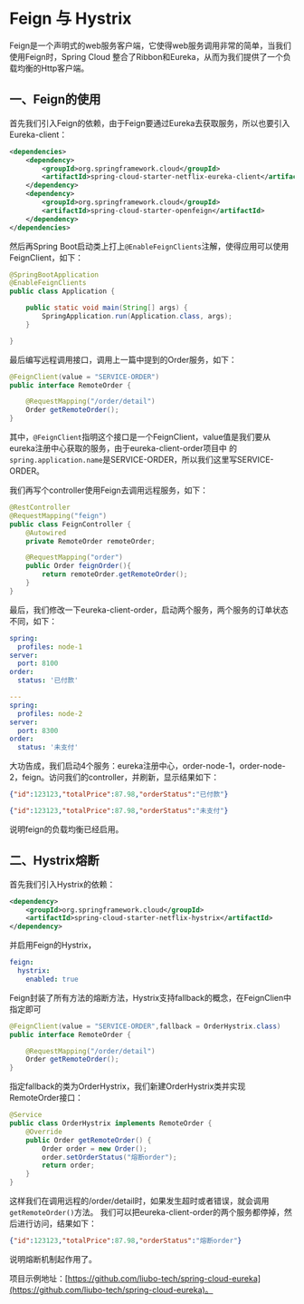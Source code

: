 # Feign 与 Hystrix

Feign是一个声明式的web服务客户端，它使得web服务调用非常的简单，当我们使用Feign时，Spring Cloud
整合了Ribbon和Eureka，从而为我们提供了一个负载均衡的Http客户端。

## 一、Feign的使用

首先我们引入Feign的依赖，由于Feign要通过Eureka去获取服务，所以也要引入Eureka-client：
```xml
<dependencies>
    <dependency>
        <groupId>org.springframework.cloud</groupId>
        <artifactId>spring-cloud-starter-netflix-eureka-client</artifactId>
    </dependency>
    <dependency>
        <groupId>org.springframework.cloud</groupId>
        <artifactId>spring-cloud-starter-openfeign</artifactId>
    </dependency>
</dependencies>
```
然后再Spring Boot启动类上打上`@EnableFeignClients`注解，使得应用可以使用FeignClient，如下：
```java
@SpringBootApplication
@EnableFeignClients
public class Application {

    public static void main(String[] args) {
        SpringApplication.run(Application.class, args);
    }

}
```
最后编写远程调用接口，调用上一篇中提到的Order服务，如下：
```java
@FeignClient(value = "SERVICE-ORDER")
public interface RemoteOrder {

    @RequestMapping("/order/detail")
    Order getRemoteOrder();
}
```
其中，`@FeignClient`指明这个接口是一个FeignClient，value值是我们要从eureka注册中心获取的服务，由于eureka-client-order项目中
的`spring.application.name`是SERVICE-ORDER，所以我们这里写SERVICE-ORDER。

我们再写个controller使用Feign去调用远程服务，如下：
```java
@RestController
@RequestMapping("feign")
public class FeignController {
    @Autowired
    private RemoteOrder remoteOrder;

    @RequestMapping("order")
    public Order feignOrder(){
        return remoteOrder.getRemoteOrder();
    }
}
```
最后，我们修改一下eureka-client-order，启动两个服务，两个服务的订单状态不同，如下：
```yaml
spring:
  profiles: node-1
server:
  port: 8100
order:
  status: '已付款'

---
spring:
  profiles: node-2
server:
  port: 8300
order:
  status: '未支付'
```
大功告成，我们启动4个服务：eureka注册中心，order-node-1，order-node-2，feign。访问我们的controller，并刷新，显示结果如下：
```json
{"id":123123,"totalPrice":87.98,"orderStatus":"已付款"}

{"id":123123,"totalPrice":87.98,"orderStatus":"未支付"}
```
说明feign的负载均衡已经启用。

## 二、Hystrix熔断

首先我们引入Hystrix的依赖：
```xml
<dependency>
    <groupId>org.springframework.cloud</groupId>
    <artifactId>spring-cloud-starter-netflix-hystrix</artifactId>
</dependency>
```
并启用Feign的Hystrix，
```yaml
feign:
  hystrix:
    enabled: true
```
Feign封装了所有方法的熔断方法，Hystrix支持fallback的概念，在FeignClien中指定即可
```java
@FeignClient(value = "SERVICE-ORDER",fallback = OrderHystrix.class)
public interface RemoteOrder {

    @RequestMapping("/order/detail")
    Order getRemoteOrder();
}
```
指定fallback的类为OrderHystrix，我们新建OrderHystrix类并实现RemoteOrder接口：
```java
@Service
public class OrderHystrix implements RemoteOrder {
    @Override
    public Order getRemoteOrder() {
        Order order = new Order();
        order.setOrderStatus("熔断order");
        return order;
    }
}
```
这样我们在调用远程的/order/detail时，如果发生超时或者错误，就会调用`getRemoteOrder()`方法。
我们可以把eureka-client-order的两个服务都停掉，然后进行访问，结果如下：
```json
{"id":123123,"totalPrice":87.98,"orderStatus":"熔断order"}
```
说明熔断机制起作用了。

项目示例地址：[https://github.com/liubo-tech/spring-cloud-eureka](https://github.com/liubo-tech/spring-cloud-eureka)。